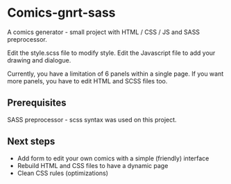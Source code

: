 # Comics-gnrt-sass

A comics generator - small project with HTML / CSS / JS and SASS preprocessor.

Edit the style.scss file to modify style.
Edit the Javascript file to add your drawing and dialogue.

Currently, you have a limitation of 6 panels within a single page.
If you want more panels, you have to edit HTML and SCSS files too.


## Prerequisites
SASS preprocessor - scss syntax was used on this project.


## Next steps
- Add form to edit your own comics with a simple (friendly) interface
- Rebuild HTML and CSS files to have a dynamic page
- Clean CSS rules (optimizations)